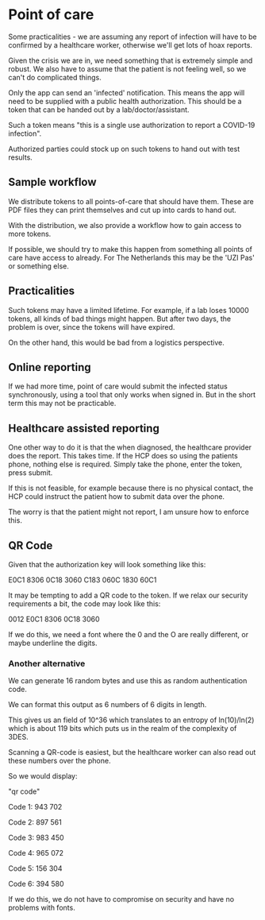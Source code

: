 # Point of care
Some practicalities - we are assuming any report of infection will have to
be confirmed by a healthcare worker, otherwise we'll get lots of hoax
reports.

Given the crisis we are in, we need something that is extremely simple and
robust. We also have to assume that the patient is not feeling well, so we
can't do complicated things. 

Only the app can send an 'infected' notification. This means the app will
need to be supplied with a public health authorization. This should be a
token that can be handed out by a lab/doctor/assistant.

Such a token means "this is a single use authorization to report a COVID-19
infection".

Authorized parties could stock up on such tokens to hand out with test
results.

## Sample workflow
We distribute tokens to all points-of-care that should have them. These are
PDF files they can print themselves and cut up into cards to hand out.

With the distribution, we also provide a workflow how to gain access to more
tokens.

If possible, we should try to make this happen from something all points of
care have access to already. For The Netherlands this may be the 'UZI Pas'
or something else.

## Practicalities
Such tokens may have a limited lifetime. For example, if a lab loses 10000
tokens, all kinds of bad things might happen. But after two days, the
problem is over, since the tokens will have expired.

On the other hand, this would be bad from a logistics perspective.

## Online reporting
If we had more time, point of care would submit the infected status
synchronously, using a tool that only works when signed in. But in the short
term this may not be practicable.

## Healthcare assisted reporting
One other way to do it is that the when diagnosed, the healthcare provider
does the report. This takes time. If the HCP does so using the patients
phone, nothing else is required. Simply take the phone, enter the token,
press submit.

If this is not feasible, for example because there is no physical contact,
the HCP could instruct the patient how to submit data over the phone.

The worry is that the patient might not report, I am unsure how to enforce
this.

## QR Code
Given that the authorization key will look something like this:

E0C1 8306 0C18 3060 C183 060C 1830 60C1

It may be tempting to add a QR code to the token. If we relax our security
requirements a bit, the code may look like this:

0012 E0C1 8306 0C18 3060

If we do this, we need a font where the 0 and the O are really different, or
maybe underline the digits.

### Another alternative

We can generate 16 random bytes and use this as random authentication code.

We can format this output as 6 numbers of 6 digits in length.

This gives us an field of 10^36 which translates to an entropy of 
ln(10)/ln(2) which is about 119 bits which puts us in the realm of the
complexity of 3DES.

Scanning a QR-code is easiest, but the healthcare worker can also read out
these numbers over the phone.

So we would display:

"qr code"

Code 1: 943 702

Code 2: 897 561

Code 3: 983 450

Code 4: 965 072

Code 5: 156 304

Code 6: 394 580

If we do this, we do not have to compromise on security and have no 
problems with fonts.
